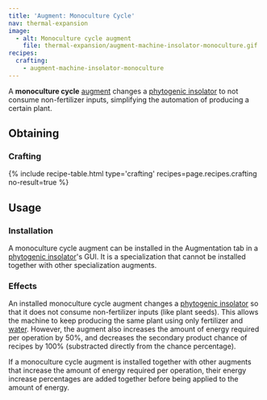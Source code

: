 ```yaml
---
title: 'Augment: Monoculture Cycle'
nav: thermal-expansion
image:
  - alt: Monoculture cycle augment
    file: thermal-expansion/augment-machine-insolator-monoculture.gif
recipes:
  crafting:
    - augment-machine-insolator-monoculture
---
```


A **monoculture cycle** [augment](/docs/augments/) changes a [phytogenic
insolator](/docs/phytogenic-insolator/) to not consume non-fertilizer inputs,
simplifying the automation of producing a certain plant.


Obtaining
---------

### Crafting
{% include recipe-table.html type='crafting' recipes=page.recipes.crafting no-result=true %}


Usage
-----

### Installation
A monoculture cycle augment can be installed in the Augmentation tab in a
[phytogenic insolator](/docs/phytogenic-insolator/)'s GUI. It is a
specialization that cannot be installed together with other specialization
augments.

### Effects
An installed monoculture cycle augment changes a [phytogenic
insolator](/docs/phytogenic-insolator/) so that it does not consume
non-fertilizer inputs (like plant seeds). This allows the machine to keep
producing the same plant using only fertilizer and
[water](https://minecraft.gamepedia.com/Water). However, the augment also
increases the amount of energy required per operation by 50%, and decreases the
secondary product chance of recipes by 100% (substracted directly from the
chance percentage).

If a monoculture cycle augment is installed together with other augments that
increase the amount of energy required per operation, their energy increase
percentages are added together before being applied to the amount of energy.

